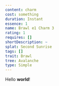 ```yaml
---
content: charm
cost: something
duration: Instant
essence: 1
name: Brawl e1 Charm 3
rating: 1
requires: []
shortDescription: ~
splat: Second Sunrise
tags: []
trait: Brawl
tree: Avalanche
type: Simple
---
```


Hello **world**!

